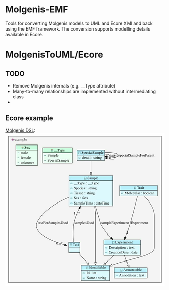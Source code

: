 Molgenis-EMF
===========

Tools for converting Molgenis models to UML and Ecore XMI and back using the EMF framework. The conversion supports modelling details available in Ecore.

# MolgenisToUML/Ecore
## TODO
- Remove Molgenis internals (e.g. __Type attribute)
- Many-to-many relationships are implemented without intermediating class
- 
## Ecore example
[Molgenis DSL](molgenis-emf/src/test/resources/simple_model/molgenis_db.xml):
![Example-Ecore](molgenis-emf/out_dir/example.ecore.jpg)

